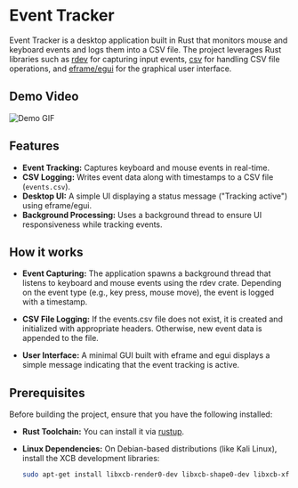 
# Event Tracker

Event Tracker is a desktop application built in Rust that monitors mouse and keyboard events and logs them into a CSV file. The project leverages Rust libraries such as [rdev](https://crates.io/crates/rdev) for capturing input events, [csv](https://crates.io/crates/csv) for handling CSV file operations, and [eframe/egui](https://crates.io/crates/eframe) for the graphical user interface.


## Demo Video 
![Demo GIF](./demo.gif)



## Features

- **Event Tracking:** Captures keyboard and mouse events in real-time.
- **CSV Logging:** Writes event data along with timestamps to a CSV file (`events.csv`).
- **Desktop UI:** A simple UI displaying a status message ("Tracking active") using eframe/egui.
- **Background Processing:** Uses a background thread to ensure UI responsiveness while tracking events.


## How it works

- **Event Capturing:** The application spawns a background thread that listens to keyboard and mouse events using the rdev crate. Depending on the event type (e.g., key press, mouse move), the event is logged with a timestamp.


- **CSV File Logging:** If the events.csv file does not exist, it is created and initialized with appropriate headers. Otherwise, new event data is appended to the file.


- **User Interface:** A minimal GUI built with eframe and egui displays a simple message indicating that the event tracking is active.


## Prerequisites

Before building the project, ensure that you have the following installed:

- **Rust Toolchain:** You can install it via [rustup](https://rustup.rs/).
- **Linux Dependencies:** On Debian-based distributions (like Kali Linux), install the XCB development libraries:
  
  ```bash
  sudo apt-get install libxcb-render0-dev libxcb-shape0-dev libxcb-xfixes0-dev
```
